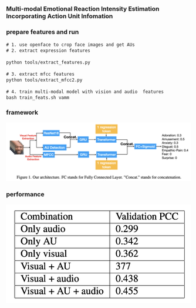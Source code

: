 ### Multi-modal Emotional Reaction Intensity Estimation Incorporating Action Unit Infomation


### prepare features and run
```
# 1. use openface to crop face images and get AUs
# 2. extract expression features

python tools/extract_features.py

# 3. extract mfcc features
python tools/extract_mfcc2.py

# 4. train multi-modal model with vision and audio  features
bash train_feats.sh vamm
```

### framework
![alt framework](./figures/frame.png)

### performance
![alt performance](./figures/performance.png)